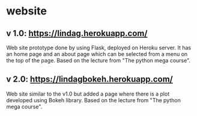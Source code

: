 # website

## v 1.0: https://lindag.herokuapp.com/
Web site prototype done by using Flask, deployed on Heroku server. It has an home page and an about page which can be selected from a menu on the top of the page.
Based on the lecture from "The python mega course".

## v 2.0: https://lindagbokeh.herokuapp.com/
Web site similar to the v1.0 but added a page where there is a plot developed using Bokeh library.
Based on the lecture from "The python mega course".
